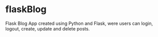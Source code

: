 # flaskBlog

Flask Blog App created using Python and Flask, were users can login, logout, create, update and delete posts. 

